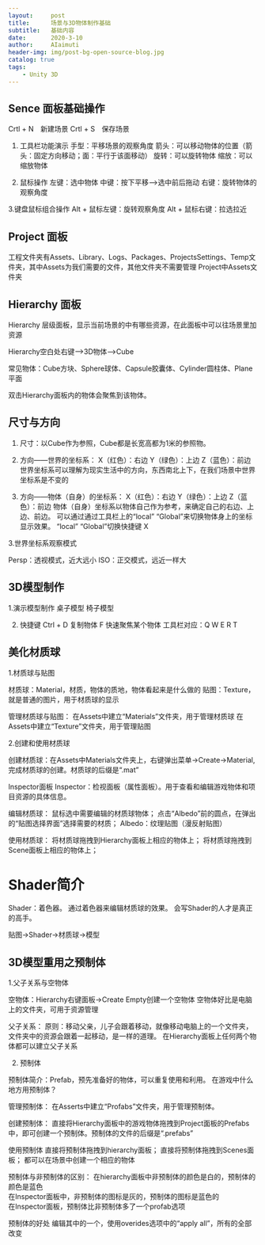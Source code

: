 ```yaml
---
layout:     post
title:      场景与3D物体制作基础
subtitle:   基础内容
date:       2020-3-10
author:     AIaimuti
header-img: img/post-bg-open-source-blog.jpg
catalog: true
tags:
    - Unity 3D
---
```


## Sence 面板基础操作

Crtl + N　新建场景 Crtl + S　保存场景

1. 工具栏功能演示
手型：平移场景的观察角度
箭头：可以移动物体的位置（箭头：固定方向移动；面：平行于该面移动）
旋转：可以旋转物体
缩放：可以缩放物体

2. 鼠标操作
左键：选中物体
中键：按下平移-->选中前后拖动
右键：旋转物体的观察角度

3.键盘鼠标组合操作
Alt + 鼠标左键：旋转观察角度
Alt + 鼠标右键：拉选拉近

## Project 面板

工程文件夹有Assets、Library、Logs、Packages、ProjectsSettings、Temp文件夹，其中Assets为我们需要的文件，其他文件夹不需要管理
Project中Assets文件夹

## Hierarchy 面板

Hierarchy 层级面板，显示当前场景的中有哪些资源，在此面板中可以往场景里加资源

Hierarchy空白处右键-->3D物体-->Cube

常见物体：Cube方块、Sphere球体、Capsule胶囊体、Cylinder圆柱体、Plane平面

双击Hierarchy面板内的物体会聚焦到该物体。

## 尺寸与方向

1. 尺寸：以Cube作为参照，Cube都是长宽高都为1米的参照物。

2. 方向——世界的坐标系：
X（红色）：右边
Y（绿色）：上边
Z（蓝色）：前边
世界坐标系可以理解为现实生活中的方向，东西南北上下，在我们场景中世界坐标系是不变的

2. 方向——物体（自身）的坐标系：
X（红色）：右边
Y（绿色）：上边
Z（蓝色）：前边
物体（自身）坐标系以物体自己作为参考，来确定自己的右边、上边、前边。
可以通过通过工具栏上的“local” “Global”来切换物体身上的坐标显示效果。
“local” “Global”切换快捷键 X

3.世界坐标系观察模式 

Persp：透视模式，近大远小
ISO：正交模式，远近一样大

## 3D模型制作

1.演示模型制作
桌子模型
椅子模型

2. 快捷键
Ctrl + D 复制物体
F 快速聚焦某个物体
工具栏对应：Q W E R T

## 美化材质球

1.材质球与贴图

材质球：Material，材质，物体的质地，物体看起来是什么做的
贴图：Texture，就是普通的图片，用于材质球的显示

管理材质球与贴图：
在Assets中建立“Materials”文件夹，用于管理材质球
在Assets中建立“Texture”文件夹，用于管理贴图

2.创建和使用材质球

创建材质球：在Assets中Materials文件夹上，右键弹出菜单->Create->Material,完成材质球的创建。材质球的后缀是“.mat”

Inspector面板
Inspector：检视面板（属性面板）。用于查看和编辑游戏物体和项目资源的具体信息。

编辑材质球：
鼠标选中需要编辑的材质球物体；
点击“Albedo”前的圆点，在弹出的“贴图选择界面”选择需要的材质；
Albedo：纹理贴图（漫反射贴图）

使用材质球：
将材质球拖拽到Hierarchy面板上相应的物体上；
将材质球拖拽到Scene面板上相应的物体上；

# Shader简介

Shader：着色器。
通过着色器来编辑材质球的效果。
会写Shader的人才是真正的高手。

贴图->Shader->材质球->模型

## 3D模型重用之预制体

1.父子关系与空物体

空物体：Hierarchy右键面板->Create Empty创建一个空物体
空物体好比是电脑上的文件夹，可用于资源管理

父子关系：
原则：移动父亲，儿子会跟着移动，就像移动电脑上的一个文件夹，文件夹中的资源会跟着一起移动，是一样的道理。
在Hierarchy面板上任何两个物体都可以建立父子关系

2. 预制体

预制体简介：Prefab，预先准备好的物体，可以重复使用和利用。
在游戏中什么地方用预制体？

管理预制体：
在Asserts中建立“Profabs”文件夹，用于管理预制体。

创建预制体：
直接将Hierarchy面板中的游戏物体拖拽到Project面板的Prefabs中，即可创建一个预制体。预制体的文件的后缀是“.prefabs”

使用预制体
直接将预制体拖拽到hierarchy面板；
直接将预制体拖拽到Scenes面板；
都可以在场景中创建一个相应的物体

预制体与非预制体的区别：
在hierarchy面板中非预制体的颜色是白的，预制体的颜色是蓝色<br>
在Inspector面板中，非预制体的图标是灰的，预制体的图标是蓝色的<br>
在Inspector面板，预制体比非预制体多了一个profab选项

预制体的好处
编辑其中的一个，使用overides选项中的“apply all”，所有的全部改变  
